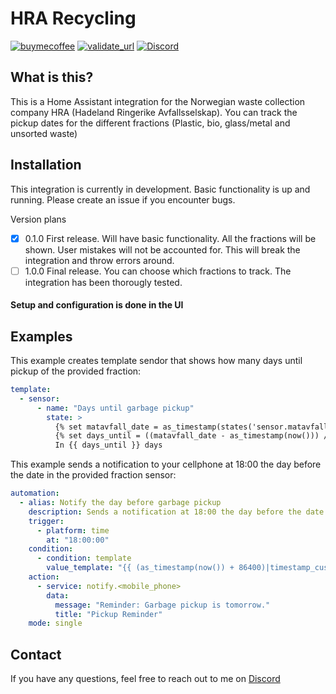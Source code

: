 # HRA Recycling

[![buymecoffee][buymecoffeebadge]][buymecoffee]
[![validate_url][validate_badge]][validate_url]
[![Discord](https://img.shields.io/badge/Discord-mr--raw%237095-blue?logo=discord)](https://discord.com/users/303915063142776832)

## What is this?

This is a Home Assistant integration for the Norwegian waste collection company HRA (Hadeland Ringerike Avfallsselskap). You can track the pickup dates for the different fractions (Plastic, bio, glass/metal and unsorted waste)

## Installation

This integration is currently in development. Basic functionality is up and running. Please create an issue if you encounter bugs.

Version plans
- [x] 0.1.0 First release. Will have basic functionality. All the fractions will be shown. User mistakes will not be accounted for. This will break the integration and throw errors around.
- [ ] 1.0.0 Final release. You can choose which fractions to track. The integration has been thorougly tested.

#### Setup and configuration is done in the UI

## Examples

This example creates template sendor that shows how many days until pickup of the provided fraction:
``` yaml
template:
  - sensor:
      - name: "Days until garbage pickup"
        state: >
          {% set matavfall_date = as_timestamp(states('sensor.matavfall')) %}
          {% set days_until = ((matavfall_date - as_timestamp(now())) // 86400)|round %}
          In {{ days_until }} days
```

This example sends a notification to your cellphone at 18:00 the day before the date in the provided fraction sensor:

``` yaml
automation:
  - alias: Notify the day before garbage pickup
    description: Sends a notification at 18:00 the day before the date specified in the sensor
    trigger:
      - platform: time
        at: "18:00:00"
    condition:
      - condition: template
        value_template: "{{ (as_timestamp(now()) + 86400)|timestamp_custom('%Y-%m-%d') == states('sensor.<fraction_name>') }}"
    action:
      - service: notify.<mobile_phone>
        data:
          message: "Reminder: Garbage pickup is tomorrow."
          title: "Pickup Reminder"
    mode: single

```

## Contact

If you have any questions, feel free to reach out to me on [Discord](https://discord.com/users/303915063142776832)

[hra_recycle]: https://github.com/mr-raw/hra_recycling
[buymecoffee]: https://www.buymeacoffee.com/erikraae
[buymecoffeebadge]: https://img.shields.io/badge/buy%20me%20a%20coffee-donate-yellow.svg
[validate_url]: https://github.com/mr-raw/hra_recycling/actions/workflows/validate.yml
[validate_badge]: https://github.com/mr-raw/hra_recycling/actions/workflows/validate.yml/badge.svg?branch=master
